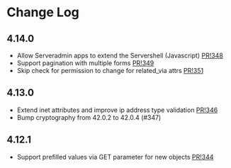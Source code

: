 # Change Log

## 4.14.0
* Allow Serveradmin apps to extend the Servershell (Javascript) [PR!348](https://github.com/innogames/serveradmin/pull/348)
* Support pagination with multiple forms [PR!349](https://github.com/innogames/serveradmin/pull/349)
* Skip check for permission to change for related_via attrs [PR!351](https://github.com/innogames/serveradmin/pull/351)

## 4.13.0
* Extend inet attributes and improve ip address type validation [PR!346](https://github.com/innogames/serveradmin/pull/346)
* Bump cryptography from 42.0.2 to 42.0.4 (#347) 

## 4.12.1

* Support prefilled values via GET parameter for new objects [PR!344](https://github.com/innogames/serveradmin/pull/344)
